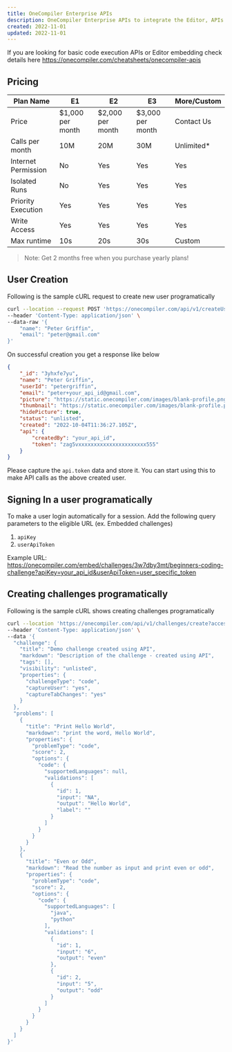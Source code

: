 ```yaml
---
title: OneCompiler Enterprise APIs
description: OneCompiler Enterprise APIs to integrate the Editor, APIs and Challenges into external applications
created: 2022-11-01
updated: 2022-11-01
---
```


If you are looking for basic code execution APIs or Editor embedding check details here https://onecompiler.com/cheatsheets/onecompiler-apis

## Pricing

|Plan Name| E1 | E2  | E3 | More/Custom |
|---|---|---|---|---|
|Price|$1,000 per month | $2,000 per month | $3,000 per month | Contact Us|
|Calls per month| 10M| 20M| 30M|  Unlimited* |
|Internet Permission| No| Yes| Yes| Yes|
|Isolated Runs| No| Yes| Yes| Yes|
|Priority Execution| Yes| Yes| Yes| Yes|
|Write Access| Yes| Yes| Yes| Yes|
|Max runtime| 10s| 20s| 30s| Custom|


> Note: Get 2 months free when you purchase yearly plans!

## User Creation
Following is the sample cURL request to create new user programatically 

```sh
curl --location --request POST 'https://onecompiler.com/api/v1/createUser?access_token=your_access_token' \
--header 'Content-Type: application/json' \
--data-raw '{
    "name": "Peter Griffin",
    "email": "peter@gmail.com"
}'
```

On successful creation you get a response like below

```json
{
    "_id": "3yhxfe7yu",
    "name": "Peter Griffin",
    "userId": "petergriffin",
    "email": "peter+your_api_id@gmail.com",
    "picture": "https://static.onecompiler.com/images/blank-profile.png",
    "thumbnail": "https://static.onecompiler.com/images/blank-profile.png",
    "hidePicture": true,
    "status": "unlisted",
    "created": "2022-10-04T11:36:27.105Z",
    "api": {
        "createdBy": "your_api_id",
        "token": "zag5vxxxxxxxxxxxxxxxxxxxxxx555"
    }
}
```

Please capture the `api.token` data and store it. You can start using this to make API calls as the above created user. 

## Signing In a user programatically
To make a user login automatically for a session. Add the following query parameters to the eligible URL (ex. Embedded challenges)

1. `apiKey`
2. `userApiToken`

Example URL: https://onecompiler.com/embed/challenges/3w7dby3mt/beginners-coding-challenge?apiKey=your_api_id&userApiToken=user_specific_token

## Creating challenges programatically 
Following is the sample cURL shows creating challenges programatically

```sh
curl --location 'https://onecompiler.com/api/v1/challenges/create?access_token=your_token' \
--header 'Content-Type: application/json' \
--data '{
  "challenge": {
    "title": "Demo challenge created using API",
    "markdown": "Description of the challenge - created using API",
    "tags": [],
    "visibility": "unlisted",
    "properties": {
      "challengeType": "code",
      "captureUser": "yes",
      "captureTabChanges": "yes"
    }
  },
  "problems": [
    {
      "title": "Print Hello World",
      "markdown": "print the word, Hello World",
      "properties": {
        "problemType": "code",
        "score": 2,
        "options": {
          "code": {
            "supportedLanguages": null,
            "validations": [
              {
                "id": 1,
                "input": "NA",
                "output": "Hello World",
                "label": ""
              }
            ]
          }
        }
      }
    },
    {
      "title": "Even or Odd",
      "markdown": "Read the number as input and print even or odd",
      "properties": {
        "problemType": "code",
        "score": 2,
        "options": {
          "code": {
            "supportedLanguages": [
              "java",
              "python"
            ],
            "validations": [
              {
                "id": 1,
                "input": "6",
                "output": "even"
              },
              {
                "id": 2,
                "input": "5",
                "output": "odd"
              }
            ]
          }
        }
      }
    }
  ]
}'
```
